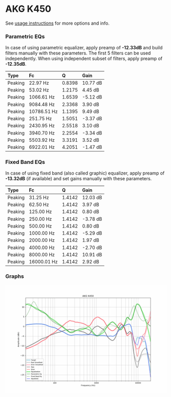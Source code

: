 # AKG K450
See [usage instructions](https://github.com/jaakkopasanen/AutoEq#usage) for more options and info.

### Parametric EQs
In case of using parametric equalizer, apply preamp of **-12.33dB** and build filters manually
with these parameters. The first 5 filters can be used independently.
When using independent subset of filters, apply preamp of **-12.35dB**.

| Type    | Fc          |      Q | Gain     |
|:--------|:------------|:-------|:---------|
| Peaking | 22.97 Hz    | 0.8398 | 10.77 dB |
| Peaking | 53.02 Hz    | 1.2175 | 4.45 dB  |
| Peaking | 1066.61 Hz  | 1.6539 | -5.12 dB |
| Peaking | 9084.48 Hz  | 2.3368 | 3.90 dB  |
| Peaking | 10786.51 Hz | 1.1395 | 9.49 dB  |
| Peaking | 251.75 Hz   | 1.5051 | -3.37 dB |
| Peaking | 2430.95 Hz  | 2.5518 | 3.10 dB  |
| Peaking | 3940.70 Hz  | 2.2554 | -3.34 dB |
| Peaking | 5503.92 Hz  | 3.3191 | 3.52 dB  |
| Peaking | 6922.01 Hz  | 4.2051 | -1.47 dB |

### Fixed Band EQs
In case of using fixed band (also called graphic) equalizer, apply preamp of **-13.32dB**
(if available) and set gains manually with these parameters.

| Type    | Fc          |      Q | Gain     |
|:--------|:------------|:-------|:---------|
| Peaking | 31.25 Hz    | 1.4142 | 12.03 dB |
| Peaking | 62.50 Hz    | 1.4142 | 3.97 dB  |
| Peaking | 125.00 Hz   | 1.4142 | 0.80 dB  |
| Peaking | 250.00 Hz   | 1.4142 | -3.78 dB |
| Peaking | 500.00 Hz   | 1.4142 | 0.80 dB  |
| Peaking | 1000.00 Hz  | 1.4142 | -5.29 dB |
| Peaking | 2000.00 Hz  | 1.4142 | 1.97 dB  |
| Peaking | 4000.00 Hz  | 1.4142 | -2.70 dB |
| Peaking | 8000.00 Hz  | 1.4142 | 10.91 dB |
| Peaking | 16000.01 Hz | 1.4142 | 2.92 dB  |

### Graphs
![](./AKG%20K450.png)